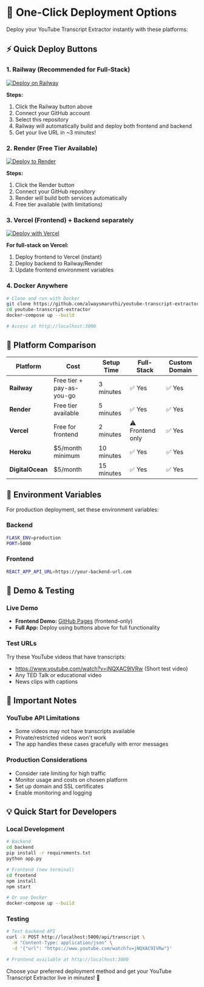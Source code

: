 # 🚀 One-Click Deployment Options

Deploy your YouTube Transcript Extractor instantly with these platforms:

## ⚡ Quick Deploy Buttons

### 1. Railway (Recommended for Full-Stack)
[![Deploy on Railway](https://railway.app/button.svg)](https://railway.app/new/template/1KQY8w)

**Steps:**
1. Click the Railway button above
2. Connect your GitHub account
3. Select this repository
4. Railway will automatically build and deploy both frontend and backend
5. Get your live URL in ~3 minutes!

### 2. Render (Free Tier Available)
[![Deploy to Render](https://render.com/images/deploy-to-render-button.svg)](https://render.com/deploy)

**Steps:**
1. Click the Render button
2. Connect your GitHub repository
3. Render will build both services automatically
4. Free tier available (with limitations)

### 3. Vercel (Frontend) + Backend separately
[![Deploy with Vercel](https://vercel.com/button)](https://vercel.com/new/clone?repository-url=https://github.com/alwaysmaruthi/youtube-transcript-extractor)

**For full-stack on Vercel:**
1. Deploy frontend to Vercel (instant)
2. Deploy backend to Railway/Render
3. Update frontend environment variables

### 4. Docker Anywhere
```bash
# Clone and run with Docker
git clone https://github.com/alwaysmaruthi/youtube-transcript-extractor.git
cd youtube-transcript-extractor
docker-compose up --build

# Access at http://localhost:3000
```

## 🌟 Platform Comparison

| Platform | Cost | Setup Time | Full-Stack | Custom Domain |
|----------|------|------------|------------|---------------|
| **Railway** | Free tier + pay-as-you-go | 3 minutes | ✅ Yes | ✅ Yes |
| **Render** | Free tier available | 5 minutes | ✅ Yes | ✅ Yes |
| **Vercel** | Free for frontend | 2 minutes | ⚠️ Frontend only | ✅ Yes |
| **Heroku** | $5/month minimum | 10 minutes | ✅ Yes | ✅ Yes |
| **DigitalOcean** | $5/month | 15 minutes | ✅ Yes | ✅ Yes |

## 🔧 Environment Variables

For production deployment, set these environment variables:

### Backend
```bash
FLASK_ENV=production
PORT=5000
```

### Frontend
```bash
REACT_APP_API_URL=https://your-backend-url.com
```

## 📱 Demo & Testing

### Live Demo
- **Frontend Demo:** [GitHub Pages](https://alwaysmaruthi.github.io/youtube-transcript-extractor) (frontend-only)
- **Full App:** Deploy using buttons above for full functionality

### Test URLs
Try these YouTube videos that have transcripts:
- https://www.youtube.com/watch?v=jNQXAC9IVRw (Short test video)
- Any TED Talk or educational video
- News clips with captions

## 🚨 Important Notes

### YouTube API Limitations
- Some videos may not have transcripts available
- Private/restricted videos won't work
- The app handles these cases gracefully with error messages

### Production Considerations
- Consider rate limiting for high traffic
- Monitor usage and costs on chosen platform
- Set up domain and SSL certificates
- Enable monitoring and logging

## 💡 Quick Start for Developers

### Local Development
```bash
# Backend
cd backend
pip install -r requirements.txt
python app.py

# Frontend (new terminal)
cd frontend
npm install
npm start

# Or use Docker
docker-compose up --build
```

### Testing
```bash
# Test backend API
curl -X POST http://localhost:5000/api/transcript \
  -H "Content-Type: application/json" \
  -d '{"url": "https://www.youtube.com/watch?v=jNQXAC9IVRw"}'

# Frontend available at http://localhost:3000
```

Choose your preferred deployment method and get your YouTube Transcript Extractor live in minutes! 🎉